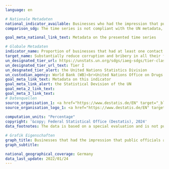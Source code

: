 ```yaml
---
language: en    

# Nationale Metadaten    
national_indicator_available: Businesses who had the impression that public officials are corruptible during their interactions with public agencies in the previous two years    
comparison_sdg: The time series is not compliant with the UN metadata, but provides additional information.    

goal_meta_national_link_text: Metadata on the presented time series    

# Globale Metadaten    
indicator_name: Proportion of businesses that had at least one contact with a public official and that paid a bribe to a public official, or were asked for a bribe by those public officials during the previous 12 months    
target_name: Substantially reduce corruption and bribery in all their forms    
un_designated_tier_url: https://unstats.un.org/sdgs/iaeg-sdgs/tier-classification/    
un_designated_tier_url_text: Tier I    
un_desgnated_tier_alert: the United Nations Statistics Division    
un_custodian_agency: World Bank (WB)<br>United Nations Office on Drugs and Crime (UNODC)    
goal_meta_link_text: Metadata on this indicator    
goal_meta_link_alert: the Statistical Devision of the UN    
goal_meta_2_link_text:     
goal_meta_3_link_text:         
# Datenquellen
source_organisation_1: <a href="https://www.destatis.de/EN" target="_blank"> Federal Statistical Office (Destatis) </a>
source_organisation_logo_1: <a href="https://www.destatis.de/EN" target="_blank"><img src="https://sdg-indikatoren.de/public/OrgImgEn/destatis.png" alt="Logo destatis" style="height:60px; width:148px"/></a>
    
computation_units: "Percentage"    
copyright: '&copy; Federal Statistical Office (Destatis), 2024'    
data_footnotes: The data is based on a special evaluation and is not publicly available.<br>• Data is only available from 2015.    

# Grafik Eigenschaften    
graph_title: Businesses that had the impression that public officials are corruptible
graph_subtitle:     

national_geographical_coverage: Germany    
data_last_update: 2022/01/24    
---
```


<span></span>
